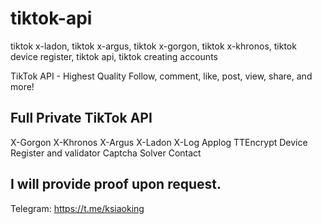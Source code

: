 # tiktok-api
tiktok x-ladon, tiktok x-argus, tiktok x-gorgon, tiktok x-khronos, tiktok device register, tiktok api, tiktok creating accounts

TikTok API - Highest Quality
Follow, comment, like, post, view, share, and more!

## Full Private TikTok API
X-Gorgon
X-Khronos
X-Argus
X-Ladon
X-Log
Applog
TTEncrypt
Device Register and validator
Captcha Solver
Contact
## I will provide proof upon request.

Telegram: https://t.me/ksiaoking
